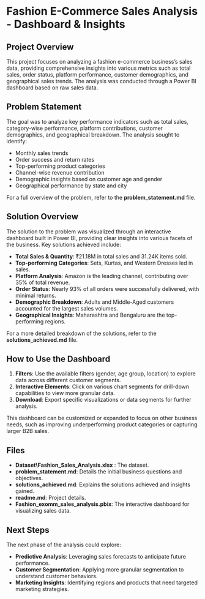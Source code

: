 # Fashion E-Commerce Sales Analysis - Dashboard & Insights

## Project Overview
This project focuses on analyzing a fashion e-commerce business’s sales data, providing comprehensive insights into various metrics such as total sales, order status, platform performance, customer demographics, and geographical sales trends. The analysis was conducted through a Power BI dashboard based on raw sales data.

## Problem Statement
The goal was to analyze key performance indicators such as total sales, category-wise performance, platform contributions, customer demographics, and geographical breakdown. The analysis sought to identify:
- Monthly sales trends
- Order success and return rates
- Top-performing product categories
- Channel-wise revenue contribution
- Demographic insights based on customer age and gender
- Geographical performance by state and city

For a full overview of the problem, refer to the **problem_statement.md** file.

## Solution Overview
The solution to the problem was visualized through an interactive dashboard built in Power BI, providing clear insights into various facets of the business. Key solutions achieved include:
- **Total Sales & Quantity**: ₹21.18M in total sales and 31.24K items sold.
- **Top-performing Categories**: Sets, Kurtas, and Western Dresses led in sales.
- **Platform Analysis**: Amazon is the leading channel, contributing over 35% of total revenue.
- **Order Status**: Nearly 93% of all orders were successfully delivered, with minimal returns.
- **Demographic Breakdown**: Adults and Middle-Aged customers accounted for the largest sales volumes.
- **Geographical Insights**: Maharashtra and Bengaluru are the top-performing regions.

For a more detailed breakdown of the solutions, refer to the **solutions_achieved.md** file.

## How to Use the Dashboard
1. **Filters**: Use the available filters (gender, age group, location) to explore data across different customer segments.
2. **Interactive Elements**: Click on various chart segments for drill-down capabilities to view more granular data.
3. **Download**: Export specific visualizations or data segments for further analysis.

This dashboard can be customized or expanded to focus on other business needs, such as improving underperforming product categories or capturing larger B2B sales.

## Files
- **Dataset\Fashion_Sales_Analysis.xlsx** : The dataset.
- **problem_statement.md**: Details the initial business questions and objectives.
- **solutions_achieved.md**: Explains the solutions achieved and insights gained.
- **readme.md**: Project details.
- **Fashion_exomm_sales_analysis.pbix**: The interactive dashboard for visualizing sales data.

## Next Steps
The next phase of the analysis could explore:
- **Predictive Analysis**: Leveraging sales forecasts to anticipate future performance.
- **Customer Segmentation**: Applying more granular segmentation to understand customer behaviors.
- **Marketing Insights**: Identifying regions and products that need targeted marketing strategies.

